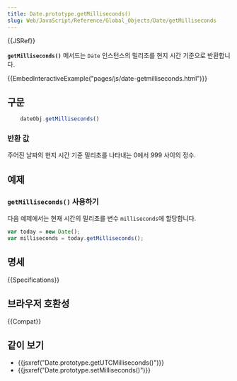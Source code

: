 ```yaml
---
title: Date.prototype.getMilliseconds()
slug: Web/JavaScript/Reference/Global_Objects/Date/getMilliseconds
---
```


{{JSRef}}

**`getMilliseconds()`** 메서드는 `Date` 인스턴스의 밀리초를 현지 시간 기준으로 반환합니다.

{{EmbedInteractiveExample("pages/js/date-getmilliseconds.html")}}

## 구문

```js
    dateObj.getMilliseconds()
```

### 반환 값

주어진 날짜의 현지 시간 기준 밀리초를 나타내는 0에서 999 사이의 정수.

## 예제

### `getMilliseconds()` 사용하기

다음 예제에서는 현재 시간의 밀리초를 변수 `milliseconds`에 할당합니다.

```js
var today = new Date();
var milliseconds = today.getMilliseconds();
```

## 명세

{{Specifications}}

## 브라우저 호환성

{{Compat}}

## 같이 보기

- {{jsxref("Date.prototype.getUTCMilliseconds()")}}
- {{jsxref("Date.prototype.setMilliseconds()")}}
